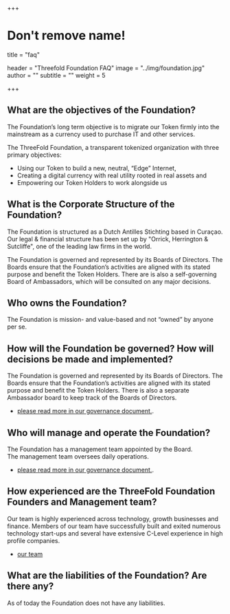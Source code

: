 +++
# Don't remove name!
title = "faq"

header = "Threefold Foundation FAQ"
image = "../img/foundation.jpg"
author = ""
subtitle = ""
weight = 5

+++

## What are the objectives of the Foundation?

The Foundation’s long term objective is to migrate our Token firmly into the mainstream as a currency used to purchase IT and other services.  

The ThreeFold Foundation, a transparent tokenized organization with three primary objectives:  
- Using our Token to build a new, neutral, “Edge” Internet,
- Creating a digital currency with real utility rooted in real assets and
- Empowering our Token Holders to work alongside us

## What is the Corporate Structure of the Foundation?

The Foundation is structured as a Dutch Antilles Stichting based in Curaçao. Our legal & financial structure has been set up by "Orrick, Herrington & Sutcliffe", one of the leading law firms in the world.

The Foundation is governed and represented by its Boards of Directors.  The Boards ensure that the Foundation’s activities are aligned with its stated purpose and benefit the Token Holders.  There are is also a self-governing Board of Ambassadors, which will be consulted on any major decisions.

## Who owns the Foundation?

The Foundation is mission- and value-based and not “owned” by anyone per se. 

## How will the Foundation be governed?  How will decisions be made and implemented?

The Foundation is governed and represented by its Boards of Directors.  The Boards ensure that the Foundation’s activities are aligned with its stated purpose and benefit the Token Holders.  There is also a separate Ambassador board to keep track of the Boards of Directors.

- [please read  more in our governance document.](/governance).

## Who will manage and operate the Foundation?

The Foundation has a management team appointed by the Board.  
The management team oversees daily operations.

- [please read  more in our governance document.](/governance).

## How experienced are the ThreeFold Foundation Founders and Management team?

Our team is highly experienced across technology, growth businesses and finance.  Members of our team have successfully built and exited numerous technology start-ups and several have extensive C-Level experience in high profile companies.   

- [our team](/team)

## What are the liabilities of the Foundation?  Are there any?

As of today the Foundation does not have any liabilities.
